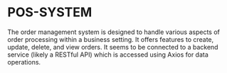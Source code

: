 # POS-SYSTEM
The order management system is designed to handle various aspects of order processing within a business setting. It offers features to create, update, delete, and view orders. It seems to be connected to a backend service (likely a RESTful API) which is accessed using Axios for data operations.

